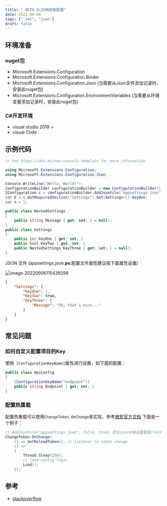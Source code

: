 ```yaml
---
title: ".NET6 从JSON获取配置"
date: 2022-09-06
tags: [".net", "json"]
draft: false
---
```

## 环境准备
### nuget包
+ Microsoft.Extensions.Configuration
+ Microsoft.Extensions.Configuration.Binder 
+ Microsoft.Extensions.Configuration.Json (当需要从Json文件添加记录时，安装此nuget包)
+ Microsoft.Extensions.Configuration.EnvironmentVariables (当需要从环境变量添加记录时，安装此nuget包)
### C#开发环境
+ visual studio 2019 +
+ visual Code
## 示例代码
```c#
// See https://aka.ms/new-console-template for more information

using Microsoft.Extensions.Configuration;
using Microsoft.Extensions.Configuration.Json;

Console.WriteLine("Hello, World!");
ConfigurationBuilder configurationBuilder = new ConfigurationBuilder();
IConfiguration c = configurationBuilder.AddJsonFile("appsettings.json").AddEnvironmentVariables().Build();
var k = c.GetRequiredSection("Settings").Get<Settings>().KeyOne;
var n = 1;

public class NestedSettings
{
    public string Message { get; set; } = null!;
}
public class Settings
{
    public int KeyOne { get; set; }
    public bool KeyTwo { get; set; }
    public NestedSettings KeyThree { get; set; } = null!;
}

```
JSON 文件 (appsettings.json.**ps**:配置文件属性建议按下面属性设置)

![image-20220906115439298](https://assets.czyt.tech/img/appsetting-file-prop.png)

```json
{
    "Settings": {
        "KeyOne": 1,
        "KeyTwo": true,
        "KeyThree": {
            "Message": "Oh, that's nice..."
        }
    }
}
```
## 常见问题
### 如何自定义配置项目的Key
使用` [ConfigurationKeyName]`属性进行设置，如下面的配置：
```c#
public class ApiConfig 
{
    [ConfigurationKeyName("endpoint")]
    public string Endpoint { get; set; }
}    
```
### 配置热重载
配置热重载可以使用`ChangeToken.OnChange`来实现，参考[微软官方文档](https://docs.microsoft.com/en-us/aspnet/core/fundamentals/change-tokens?view=aspnetcore-6.0) 下面是一个例子：

```c#
// AddJsonFile("appsettings.json", false, true) 添加json时候设置重载(reloadOnChange)
ChangeToken.OnChange(
    () => GetReloadToken(), // listener to token change
    () =>
    {
        Thread.Sleep(250);
        // load config logic
        Load();
    });
```



## 参考

+ [stackoverflow](https://stackoverflow.com/questions/71954271/how-can-i-read-the-appsettings-json-in-a-net-6-console-application)
